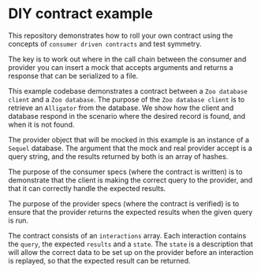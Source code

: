 # DIY contract example

This repository demonstrates how to roll your own contract using the concepts of `consumer driven contracts` and test symmetry.



The key is to work out where in the call chain between the consumer and provider you can insert a mock that accepts arguments and returns a response that can be serialized to a file.


This example codebase demonstrates a contract between a `Zoo database client` and a `Zoo database`. The purpose of the `Zoo database client` is to retrieve an `Alligator` from the database. We show how the client and database respond in the scenario where the desired record is found, and when it is not found.

The provider object that will be mocked in this example is an instance of a `Sequel` database. The argument that the mock and real provider accept is a query string, and the results returned by both is an array of hashes.

The purpose of the consumer specs (where the contract is written) is to demonstrate that the client is making the correct query to the provider, and that it can correctly handle the expected results.

The purpose of the provider specs (where the contract is verified) is to ensure that the provider returns the expected results when the given query is run.

The contract consists of an `interactions` array. Each interaction contains the `query`, the expected `results` and a `state`. The `state` is a description that will allow the correct data to be set up on the provider before an interaction is replayed, so that the expected result can be returned.
